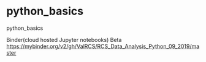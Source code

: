 # python_basics
python_basics

Binder(cloud hosted Jupyter notebooks) Beta
https://mybinder.org/v2/gh/ValRCS/RCS_Data_Analysis_Python_09_2019/master
